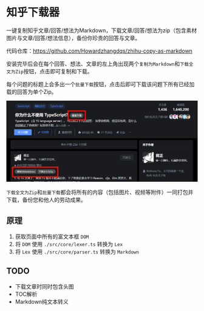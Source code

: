 # 知乎下载器

一键复制知乎文章/回答/想法为Markdown，下载文章/回答/想法为zip（包含素材图片与文章/回答/想法信息），备份你珍贵的回答与文章。

代码仓库：<https://github.com/Howardzhangdqs/zhihu-copy-as-markdown>


安装完毕后会在每个回答、想法、文章的左上角出现两个`复制为Markdown`和`下载全文为Zip`按钮，点击即可复制和下载。

每个问题的标题上会多出一个`批量下载`按钮，点击后即可下载该问题下所有已经加载的回答为单个Zip。

![截图](https://github.com/Howardzhangdqs/zhihu-copy-as-markdown/raw/master/resources/screenshot1.png)

`下载全文为Zip`和`批量下载`都会将所有的内容（包括图片、视频等附件）一同打包并下载，备份您和他人的劳动成果。


## 原理

1. 获取页面中所有的富文本框 `DOM`
2. 将 `DOM` 使用 `./src/core/lexer.ts` 转换为 `Lex`
3. 将 `Lex` 使用 `./src/core/parser.ts` 转换为 `Markdown`


## TODO

- 下载文章时同时包含头图
- TOC解析
- Markdown纯文本转义

